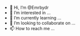 - 👋 Hi, I’m @Emrbydr
- 👀 I’m interested in ...
- 🌱 I’m currently learning ...
- 💞️ I’m looking to collaborate on ...
- 📫 How to reach me ...

<!---
Emrbydr/Emrbydr is a ✨ special ✨ repository because its `README.md` (this file) appears on your GitHub profile.
You can click the Preview link to take a look at your changes.
--->
